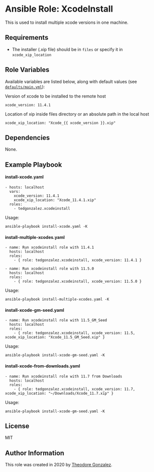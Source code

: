 Ansible Role: XcodeInstall
=========

This is used to install multiple xcode versions in one machine.

Requirements
------------

- The installer (.xip file) should be in `files` or specify it in `xcode_xip_location`

Role Variables
--------------

Available variables are listed below, along with default values (see [`defaults/main.yml`](defaults/main.yml)):

Version of xcode to be installed to the remote host

    xcode_version: 11.4.1

Location of xip inside files directory or an absolute path in the local host

    xcode_xip_location: "Xcode_{{ xcode_version }}.xip"

Dependencies
------------

None.

Example Playbook
----------------


#### install-xcode.yaml

    - hosts: localhost
      vars:
        xcode_version: 11.4.1
        xcode_xip_location: "Xcode_11.4.1.xip"
      roles:
        - tedgonzalez.xcodeinstall

Usage:
```
ansible-playbook install-xcode.yaml -K
```

#### install-multiple-xcodes.yaml

    - name: Run xcodeinstall role with 11.4.1
      hosts: localhost
      roles:
        - { role: tedgonzalez.xcodeinstall, xcode_version: 11.4.1 }
        
    - name: Run xcodeinstall role with 11.5.0
      hosts: localhost
      roles:
        - { role: tedgonzalez.xcodeinstall, xcode_version: 11.5.0 }

Usage:
```
ansible-playbook install-multiple-xcodes.yaml -K
```

#### install-xcode-gm-seed.yaml

    - name: Run xcodeinstall role with 11.5_GM_Seed
      hosts: localhost
      roles:
        - { role: tedgonzalez.xcodeinstall, xcode_version: 11.5, xcode_xip_location: "Xcode_11.5_GM_Seed.xip" }

Usage:
```
ansible-playbook install-xcode-gm-seed.yaml -K
```

#### install-xcode-from-downloads.yaml

    - name: Run xcodeinstall role with 11.7 from Downloads
      hosts: localhost
      roles:
        - { role: tedgonzalez.xcodeinstall, xcode_version: 11.7, xcode_xip_location: "~/Downloads/Xcode_11.7.xip" }

Usage:
```
ansible-playbook install-xcode-gm-seed.yaml -K
```

License
------------

MIT

Author Information
------------

This role was created in 2020 by [Theodore Gonzalez][author-website].

[author-website]: https://www.linkedin.com/in/gonzalezted/